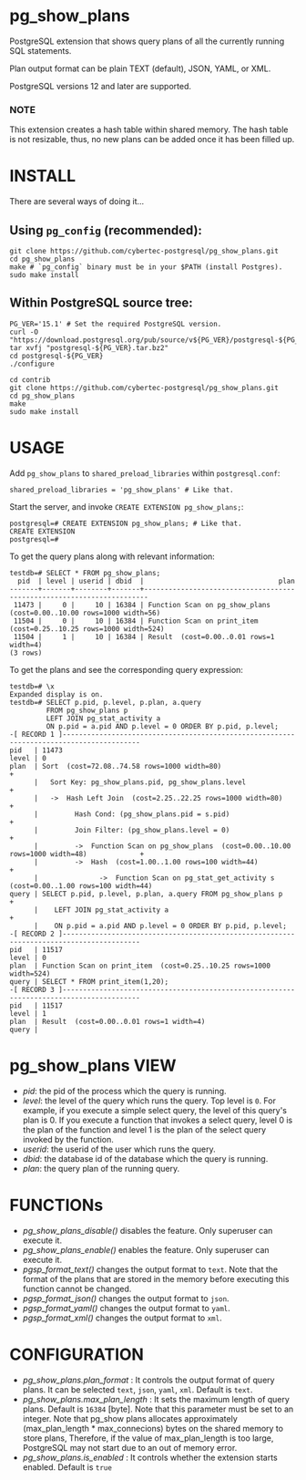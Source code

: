 # pg_show_plans

PostgreSQL extension that shows query plans of all the currently running SQL
statements.

Plan output format can be plain TEXT (default), JSON, YAML, or XML.

PostgreSQL versions 12 and later are supported.

### NOTE

This extension creates a hash table within shared memory. The hash table is not
resizable, thus, no new plans can be added once it has been filled up.

# INSTALL

There are several ways of doing it...

## Using `pg_config` (recommended):

```
git clone https://github.com/cybertec-postgresql/pg_show_plans.git
cd pg_show_plans
make # `pg_config` binary must be in your $PATH (install Postgres).
sudo make install
```

## Within PostgreSQL source tree:

```
PG_VER='15.1' # Set the required PostgreSQL version.
curl -O "https://download.postgresql.org/pub/source/v${PG_VER}/postgresql-${PG_VER}.tar.bz2"
tar xvfj "postgresql-${PG_VER}.tar.bz2"
cd postgresql-${PG_VER}
./configure

cd contrib
git clone https://github.com/cybertec-postgresql/pg_show_plans.git
cd pg_show_plans
make
sudo make install
```

# USAGE

Add `pg_show_plans` to `shared_preload_libraries` within `postgresql.conf`:

```
shared_preload_libraries = 'pg_show_plans' # Like that.
```

Start the server, and invoke `CREATE EXTENSION pg_show_plans;`:

```
postgresql=# CREATE EXTENSION pg_show_plans; # Like that.
CREATE EXTENSION
postgresql=#
```

To get the query plans along with relevant information:

```
testdb=# SELECT * FROM pg_show_plans;
  pid  | level | userid | dbid  |                                 plan
-------+-------+--------+-------+-----------------------------------------------------------------------
 11473 |     0 |     10 | 16384 | Function Scan on pg_show_plans  (cost=0.00..10.00 rows=1000 width=56)
 11504 |     0 |     10 | 16384 | Function Scan on print_item  (cost=0.25..10.25 rows=1000 width=524)
 11504 |     1 |     10 | 16384 | Result  (cost=0.00..0.01 rows=1 width=4)
(3 rows)
```

To get the plans and see the corresponding query expression:

```
testdb=# \x
Expanded display is on.
testdb=# SELECT p.pid, p.level, p.plan, a.query
         FROM pg_show_plans p
         LEFT JOIN pg_stat_activity a
         ON p.pid = a.pid AND p.level = 0 ORDER BY p.pid, p.level;
-[ RECORD 1 ]-----------------------------------------------------------------------------------------
pid   | 11473
level | 0
plan  | Sort  (cost=72.08..74.58 rows=1000 width=80)                                                  +
      |   Sort Key: pg_show_plans.pid, pg_show_plans.level                                            +
      |   ->  Hash Left Join  (cost=2.25..22.25 rows=1000 width=80)                                   +
      |         Hash Cond: (pg_show_plans.pid = s.pid)                                                +
      |         Join Filter: (pg_show_plans.level = 0)                                                +
      |         ->  Function Scan on pg_show_plans  (cost=0.00..10.00 rows=1000 width=48)             +
      |         ->  Hash  (cost=1.00..1.00 rows=100 width=44)                                         +
      |               ->  Function Scan on pg_stat_get_activity s  (cost=0.00..1.00 rows=100 width=44)
query | SELECT p.pid, p.level, p.plan, a.query FROM pg_show_plans p                                   +
      |    LEFT JOIN pg_stat_activity a                                                               +
      |    ON p.pid = a.pid AND p.level = 0 ORDER BY p.pid, p.level;
-[ RECORD 2 ]-----------------------------------------------------------------------------------------
pid   | 11517
level | 0
plan  | Function Scan on print_item  (cost=0.25..10.25 rows=1000 width=524)
query | SELECT * FROM print_item(1,20);
-[ RECORD 3 ]-----------------------------------------------------------------------------------------
pid   | 11517
level | 1
plan  | Result  (cost=0.00..0.01 rows=1 width=4)
query |

```

# pg_show_plans VIEW
 - *pid*: the pid of the process which the query is running.
 - *level*: the level of the query which runs the query. Top level is `0`. For
   example, if you execute a simple select query, the level of this query's
   plan is 0. If you execute a function that invokes a select query, level 0 is
   the plan of the function and level 1 is the plan of the select query invoked
   by the function.
 - *userid*: the userid of the user which runs the query.
 - *dbid*: the database id of the database which the query is running.
 - *plan*: the query plan of the running query.

# FUNCTIONs
 - *pg_show_plans_disable()* disables the feature. Only superuser can execute
   it.
 - *pg_show_plans_enable()* enables the feature. Only superuser can execute it.
 - *pgsp_format_text()* changes the output format to `text`. Note that the
   format of the plans that are stored in the memory before executing this
   function cannot be changed.
 - *pgsp_format_json()* changes the output format to `json`.
 - *pgsp_format_yaml()* changes the output format to `yaml`.
 - *pgsp_format_xml()* changes the output format to `xml`.

# CONFIGURATION
 - *pg_show_plans.plan_format* : It controls the output format of query plans.
   It can be selected `text`, `json`, `yaml`, `xml`. Default is `text`.
 - *pg_show_plans.max_plan_length* : It sets the maximum length of query plans.
   Default is `16384` [byte]. Note that this parameter must be set to an
   integer. Note that pg_show plans allocates approximately (max_plan_length *
   max_connecions) bytes on the shared memory to store plans, Therefore, if the
   value of max_plan_length is too large, PostgreSQL may not start due to an
   out of memory error.
 - *pg_show_plans.is_enabled* : It controls whether the extension starts
   enabled. Default is `true`
